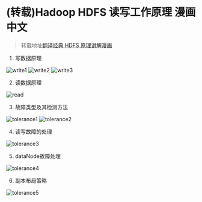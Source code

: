 # (转载)Hadoop HDFS 读写工作原理 漫画 中文


> 转载地址[翻译经典 HDFS 原理讲解漫画](https://blog.csdn.net/hudiefenmu/article/details/37655491)

1. 写数据原理

![write1](https://brucemaa.cn/images/hdfs/hdfs-write-1.jpg)
![write2](https://brucemaa.cn/images/hdfs/hdfs-write-2.jpg)
![write3](https://brucemaa.cn/images/hdfs/hdfs-write-3.jpg)

2. 读数据原理

![read](https://brucemaa.cn/images/hdfs/hdfs-read-1.jpg)

3. 故障类型及其检测方法

![tolerance1](https://brucemaa.cn/images/hdfs/hdfs-tolerance-1.jpg)
![tolerance2](https://brucemaa.cn/images/hdfs/hdfs-tolerance-2.jpg)

4. 读写故障的处理

![tolerance3](https://brucemaa.cn/images/hdfs/hdfs-tolerance-3.jpg)

5. dataNode故障处理

![tolerance4](https://brucemaa.cn/images/hdfs/hdfs-tolerance-4.jpg)

6. 副本布局策略

![tolerance5](https://brucemaa.cn/images/hdfs/hdfs-tolerance-5.jpg)
